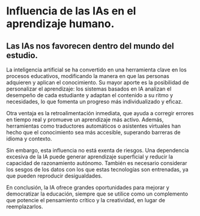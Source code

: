 # Influencia de las IAs en el aprendizaje humano.
## Las IAs nos favorecen dentro del mundo del estudio. 
La inteligencia artificial se ha convertido en una herramienta clave en los procesos educativos, modificando la manera en que las personas adquieren y aplican el conocimiento. Su mayor aporte es la posibilidad de personalizar el aprendizaje: los sistemas basados en IA analizan el desempeño de cada estudiante y adaptan el contenido a su ritmo y necesidades, lo que fomenta un progreso más individualizado y eficaz.

Otra ventaja es la retroalimentación inmediata, que ayuda a corregir errores en tiempo real y promueve un aprendizaje más activo. Además, herramientas como traductores automáticos o asistentes virtuales han hecho que el conocimiento sea más accesible, superando barreras de idioma y contexto.

Sin embargo, esta influencia no está exenta de riesgos. Una dependencia excesiva de la IA puede generar aprendizaje superficial y reducir la capacidad de razonamiento autónomo. También es necesario considerar los sesgos de los datos con los que estas tecnologías son entrenadas, ya que pueden reproducir desigualdades.

En conclusión, la IA ofrece grandes oportunidades para mejorar y democratizar la educación, siempre que se utilice como un complemento que potencie el pensamiento crítico y la creatividad, en lugar de reemplazarlos.